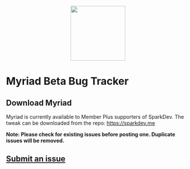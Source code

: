 <p align="center"><img src='https://i.imgur.com/0eXqzNu.png' width="150"/></p>

# Myriad Beta Bug Tracker

## Download Myriad
Myriad is currently available to Member Plus supporters of SparkDev.
The tweak can be downloaded from the repo: https://sparkdev.me
 
**Note: Please check for existing issues before posting one. Duplicate issues will be removed.**

## [Submit an issue](https://github.com/SparkDev97/Myriad-Bug-Tracker/issues/new/choose)


